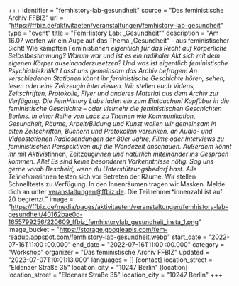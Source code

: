 +++
identifier = "femhistory-lab-gesundheit"
source = "Das feministische Archiv FFBIZ"
url = "https://ffbiz.de/aktivitaeten/veranstaltungen/femhistory-lab-gesundheit"
type = "event"
title = "FemHistory Lab: „Gesundheit“"
description = "Am 16.07 werfen wir ein Auge auf das Thema „Gesundheit“ – aus feministischer Sicht!
Wie kämpften Feminist*innen eigentlich für das Recht auf körperliche Selbstbestimmung? Warum war und ist es ein radikaler Akt sich mit dem eigenen Körper auseinanderzusetzen? Und was ist eigentlich feministische Psychiatriekritik? 
Lasst uns gemeinsam das Archiv befragen! An verschiedenen Stationen könnt ihr feministische Geschichte hören, sehen, lesen oder eine Zeitzeugin interviewen. Wir stellen euch Videos, Zeitschriften, Protokolle, Flyer und anderes Material aus dem Archiv zur Verfügung.
Die FemHistory Labs laden ein zum Eintauchen! Kopfüber in die feministische Geschichte – oder vielmehr die feministischen Geschichten Berlins. In einer Reihe von Labs zu Themen wie Kommunikation, Gesundheit, Räume, Arbeit/Bildung und Kunst wollen wir gemeinsam in alten Zeitschriften, Büchern und Protokollen versinken, an Audio- und Videostationen Radiosendungen der 80er Jahre, Filme oder Interviews zu feministischen Perspektiven auf die Wendezeit anschauen. Außerdem könnt ihr mit Aktivist*innen, Zeitzeug*innen und natürlich miteinander ins Gespräch kommen.
Alle! Es sind keine besonderen Vorkenntnisse nötig. Sag uns gerne vorab Bescheid, wenn du Unterstützungsbedarf hast.
Alle Teilnehmer*innen testen sich vor Betreten der Räume. Wir stellen Schnelltests zu Verfügung. In den Innenräumen tragen wir Masken.
Melde dich an unter veranstaltungen@ffbiz.de. Die Teilnehmer*innenzahl ist auf 20 begrenzt."
image = "https://ffbiz.de/media/pages/aktivitaeten/veranstaltungen/femhistory-lab-gesundheit/40162bae0d-1655799256/220609_ffbiz_femhistorylab_gesundheit_insta_1.png"
image_bucket = "https://storage.googleapis.com/fem-readup.appspot.com/femhistory-lab-gesundheit.webp"
start_date = "2022-07-16T11:00 :00.000"
end_date = "2022-07-16T11:00 :00.000"
category = "Workshop"
organizer = "Das feministische Archiv FFBIZ"
updated = "2023-07-07T10:01:13.000"
languages = []
[contact]
location_street = "Eldenaer Straße 35"
location_city = "10247 Berlin"
[location]
location_street = "Eldenaer Straße 35"
location_city = "10247 Berlin"
+++